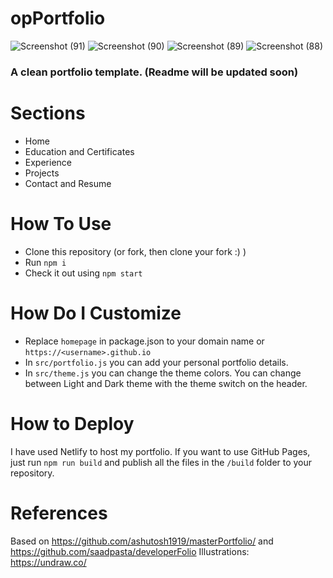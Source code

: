 # opPortfolio

![Screenshot (91)](https://github.com/sandeshwalunj/Personal-Portfolio/assets/85930930/d93063e2-cb7b-4672-a379-8f2f35b8b26e)
![Screenshot (90)](https://github.com/sandeshwalunj/Personal-Portfolio/assets/85930930/9a1b7357-137a-4ef8-a49c-667acb4fa601)
![Screenshot (89)](https://github.com/sandeshwalunj/Personal-Portfolio/assets/85930930/2bd5643d-6427-4c37-ae32-e0f1a0b1b76c)
![Screenshot (88)](https://github.com/sandeshwalunj/Personal-Portfolio/assets/85930930/141b29c1-a519-4823-8c24-bccb8f205190)

### A clean portfolio template. (Readme will be updated soon)

# Sections

- Home
- Education and Certificates
- Experience
- Projects
- Contact and Resume

# How To Use

- Clone this repository (or fork, then clone your fork :) )
- Run `npm i`
- Check it out using `npm start`

# How Do I Customize

- Replace `homepage` in package.json to your domain name or `https://<username>.github.io`
- In `src/portfolio.js` you can add your personal portfolio details.
- In `src/theme.js` you can change the theme colors. You can change between Light and Dark theme with the theme switch on the header.

# How to Deploy

I have used Netlify to host my portfolio. If you want to use GitHub Pages, just run `npm run build` and publish all the files in the `/build` folder to your repository.

# References

Based on https://github.com/ashutosh1919/masterPortfolio/ and https://github.com/saadpasta/developerFolio
Illustrations: https://undraw.co/
